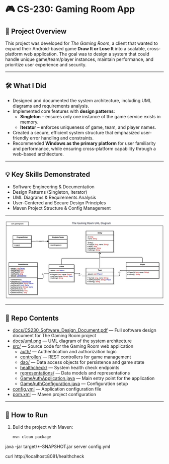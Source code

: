 # 🎮 CS-230: Gaming Room App

## 📖 Project Overview
This project was developed for *The Gaming Room*, a client that wanted to expand their Android-based game **Draw It or Lose It** into a scalable, cross-platform web application. The goal was to design a system that could handle unique game/team/player instances, maintain performance, and prioritize user experience and security.

---

## 🛠 What I Did
- Designed and documented the system architecture, including UML diagrams and requirements analysis.  
- Implemented core features with **design patterns**:  
  - **Singleton** – ensures only one instance of the game service exists in memory.  
  - **Iterator** – enforces uniqueness of game, team, and player names.  
- Created a secure, efficient system structure that emphasized user-friendly error handling and constraints.  
- Recommended **Windows as the primary platform** for user familiarity and performance, while ensuring cross-platform capability through a web-based architecture.  

---

## 💡 Key Skills Demonstrated
- Software Engineering & Documentation  
- Design Patterns (Singleton, Iterator)  
- UML Diagrams & Requirements Analysis  
- User-Centered and Secure Design Principles  
- Maven Project Structure & Config Management  

---

![UML Diagram](docs/uml.png)

---

## 📂 Repo Contents

- [docs/CS230_Software_Design_Document.pdf](./docs/CS230_Software_Design_Document.pdf) — Full software design document for The Gaming Room project  
- [docs/uml.png](./docs/uml.png) — UML diagram of the system architecture  
- [src/](./src) — Source code for the Gaming Room web application  
  - [auth/](./src/auth) — Authentication and authorization logic  
  - [controller/](./src/controller) — REST controllers for game management  
  - [dao/](./src/dao) — Data access objects for persistence and game state  
  - [healthcheck/](./src/healthcheck) — System health check endpoints  
  - [representations/](./src/representations) — Data models and representations  
  - [GameAuthApplication.java](./src/GameAuthApplication.java) — Main entry point for the application  
  - [GameAuthConfiguration.java](./src/GameAuthConfiguration.java) — Configuration setup  
- [config.yml](./config.yml) — Application configuration file  
- [pom.xml](./pom.xml) — Maven project configuration  

---

## 🚀 How to Run
1. Build the project with Maven:
   ```bash
   mvn clean package
java -jar target/*-SNAPSHOT.jar server config.yml

curl http://localhost:8081/healthcheck
